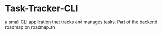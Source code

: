 # Task-Tracker-CLI
a small CLI application that tracks and manages tasks. Part of the backend roadmap on roadmap.sh

